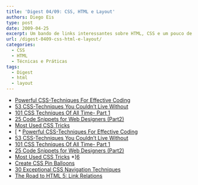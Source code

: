 ```yaml
---
title: 'Digest 04/09: CSS, HTML e Layout'
authors: Diego Eis
type: post
date: 2009-04-25
excerpt: Um bando de links interessantes sobre HTML, CSS e um pouco de layout.
url: /digest-0409-css-html-e-layout/
categories:
  - CSS
  - HTML
  - Técnicas e Práticas
tags:
  - Digest
  - html
  - layout
---
```

  * [Powerful CSS-Techniques For Effective Coding][1]
  * [53 CSS-Techniques You Couldn’t Live Without][2]
  * [101 CSS Techniques Of All Time- Part 1][3]
  * [25 Code Snippets for Web Designers (Part2)][4]
  * [Most Used CSS Tricks][5]
  *  [  * [Powerful CSS-Techniques For Effective Coding][1]
  * [53 CSS-Techniques You Couldn’t Live Without][2]
  * [101 CSS Techniques Of All Time- Part 1][3]
  * [25 Code Snippets for Web Designers (Part2)][4]
  * [Most Used CSS Tricks][5]
  *][6] 
  * [Create CSS Pin Balloons][7]
  * [30 Exceptional CSS Navigation Techniques][8]
  * [The Road to HTML 5: Link Relations][9]

 [1]: http://www.smashingmagazine.com/2008/02/21/powerful-css-techniques-for-effective-coding/
 [2]: http://www.smashingmagazine.com/2007/01/19/53-css-techniques-you-couldnt-live-without/
 [3]: http://www.noupe.com/design/101-css-techniques-of-all-time-part-1.html
 [4]: http://tutorialblog.org/25-code-snippets-for-web-designers-part2/
 [5]: http://stylizedweb.com/2008/03/12/most-used-css-tricks/
 [6]: http://abduzeedo.com/web-design-footers
 [7]: http://www.jankoatwarpspeed.com/post/2009/04/19/Create-CSS-pin-balloons-with-ease.aspx
 [8]: http://sixrevisions.com/css/30-exceptional-css-navigation-techniques/
 [9]: http://blog.whatwg.org/the-road-to-html-5-link-relations